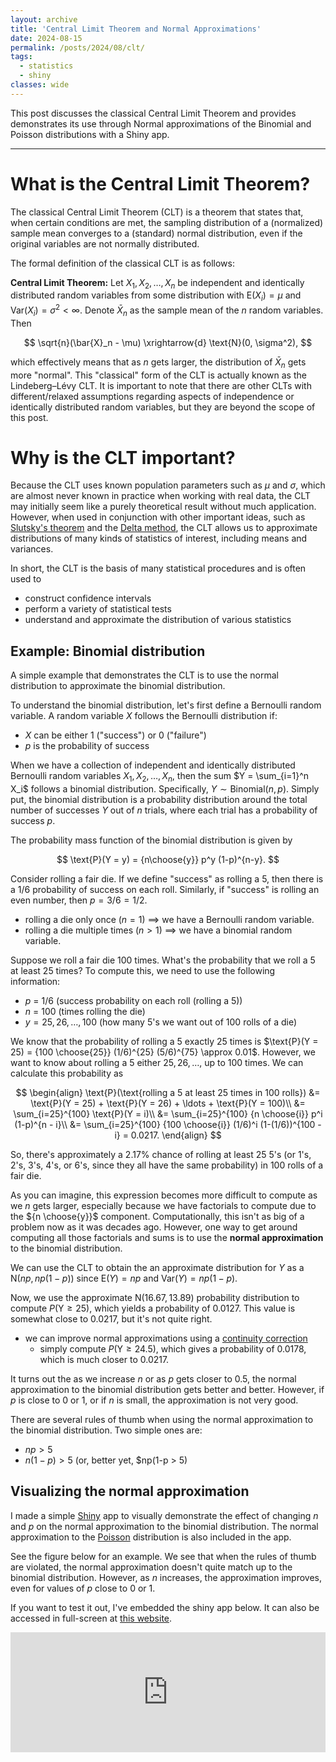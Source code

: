 ```yaml
---
layout: archive
title: 'Central Limit Theorem and Normal Approximations'
date: 2024-08-15
permalink: /posts/2024/08/clt/
tags:
  - statistics
  - shiny
classes: wide
---
```


This post discusses the classical Central Limit Theorem and provides demonstrates its use through Normal approximations of the Binomial and Poisson distributions with a Shiny app.

------------------------------------------------------------------------

# What is the Central Limit Theorem?

The classical Central Limit Theorem (CLT) is a theorem that states that, when certain conditions are met, the sampling distribution of a (normalized) sample mean converges to a (standard) normal distribution, even if the original variables are not normally distributed.

The formal definition of the classical CLT is as follows:

**Central Limit Theorem:** Let $X_1, X_2, \ldots, X_n$ be independent and identically distributed random variables from some distribution with $\text{E}(X_i) = \mu$ and $\text{Var}(X_i) = \sigma^2 < \infty$. Denote $\bar{X}_n$ as the sample mean of the $n$ random variables. Then

$$
\sqrt{n}(\bar{X}_n - \mu) \xrightarrow{d} \text{N}(0, \sigma^2),
$$

which effectively means that as $n$ gets larger, the distribution of $\bar{X}_n$ gets more "normal". This "classical" form of the CLT is actually known as the Lindeberg–Lévy CLT. It is important to note that there are other CLTs with different/relaxed assumptions regarding aspects of independence or identically distributed random variables, but they are beyond the scope of this post.

# Why is the CLT important?

Because the CLT uses known population parameters such as $\mu$ and $\sigma$, which are almost never known in practice when working with real data, the CLT may initially seem like a purely theoretical result without much application. However, when used in conjunction with other important ideas, such as [Slutsky's theorem](https://en.wikipedia.org/wiki/Slutsky's_theorem) and the [Delta method](https://en.wikipedia.org/wiki/Delta_method), the CLT allows us to approximate distributions of many kinds of statistics of interest, including means and variances. 

In short, the CLT is the basis of many statistical procedures and is often used to
* construct confidence intervals
* perform a variety of statistical tests
* understand and approximate the distribution of various statistics


## Example: Binomial distribution

A simple example that demonstrates the CLT is to use the normal distribution to approximate the binomial distribution.

To understand the binomial distribution, let's first define a Bernoulli random variable. A random variable $X$ follows the Bernoulli distribution if:
* $X$ can be either 1 ("success") or 0 ("failure")
* $p$ is the probability of success

When we have a collection of independent and identically distributed Bernoulli random variables $X_1, X_2, \ldots, X_n$, then the sum $Y = \sum_{i=1}^n X_i$ follows a binomial distribution. Specifically, $Y \sim \text{Binomial}(n, p)$. Simply put, the binomial distribution is a probability distribution around the total number of successes $Y$ out of $n$ trials, where each trial has a probability of success $p$.

The probability mass function of the binomial distribution is given by

$$
\text{P}(Y = y) = {n\choose{y}} p^y (1-p)^{n-y}.
$$

Consider rolling a fair die. If we define "success" as rolling a 5, then there is a 1/6 probability of success on each roll. Similarly, if "success" is rolling an even number, then $p = 3/6 = 1/2$.
* rolling a die only once ($n = 1$) $\implies$ we have a Bernoulli random variable.
* rolling a die multiple times ($n > 1$) $\implies$ we have a binomial random variable.

Suppose we roll a fair die 100 times. What's the probability that we roll a 5 at least 25 times? To compute this, we need to use the following information:
* $p$ = 1/6 (success probability on each roll (rolling a 5))
* $n$ = 100 (times rolling the die)
* $y = 25, 26, \ldots, 100$ (how many 5's we want out of 100 rolls of a die)

We know that the probability of rolling a 5 exactly 25 times is $\text{P}(Y = 25) = {100 \choose{25}} (1/6)^{25} (5/6)^{75} \approx 0.01$. However, we want to know about rolling a 5 either $25, 26, \ldots,$ up to 100 times. We can calculate this probability as

$$
\begin{align}
\text{P}(\text{rolling a 5 at least 25 times in 100 rolls}) &= \text{P}(Y = 25) + \text{P}(Y = 26) + \ldots + \text{P}(Y = 100)\\
&= \sum_{i=25}^{100} \text{P}(Y = i)\\
&= \sum_{i=25}^{100} {n \choose{i}} p^i (1-p)^{n - i}\\
&= \sum_{i=25}^{100} {100 \choose{i}} (1/6)^i (1-(1/6))^{100 - i} = 0.0217.
\end{align}
$$

So, there's approximately a 2.17\% chance of rolling at least 25 5's (or 1's, 2's, 3's, 4's, or 6's, since they all have the same probability) in 100 rolls of a fair die.

As you can imagine, this expression becomes more difficult to compute as we $n$ gets larger, especially because we have factorials to compute due to the ${n \choose{y}}$ component. Computationally, this isn't as big of a problem now as it was decades ago. However, one way to get around computing all those factorials and sums is to use the **normal approximation** to the binomial distribution.

We can use the CLT to obtain the an approximate distribution for $Y$ as a $\text{N}(np, np(1-p))$ since $\text{E}(Y) = np$ and $\text{Var}(Y) = np(1-p)$.

Now, we use the approximate $\text{N}(16.67, 13.89)$ probability distribution to compute $P(\text{Y} \ge 25)$, which yields a probability of 0.0127. This value is somewhat close to 0.0217, but it's not quite right.
* we can improve normal approximations using a [continuity correction](https://en.wikipedia.org/wiki/Continuity_correction)
  - simply compute $P(\text{Y} \ge 24.5)$, which gives a probability of 0.0178, which is much closer to 0.0217.

It turns out the as we increase $n$ or as $p$ gets closer to 0.5, the normal approximation to the binomial distribution gets better and better. However, if $p$ is close to 0 or 1, or if $n$ is small, the approximation is not very good.

There are several rules of thumb when using the normal approximation to the binomial distribution. Two simple ones are:
* $np > 5$
* $n(1-p) > 5$ (or, better yet, $np(1-p > 5)

## Visualizing the normal approximation

I made a simple [Shiny](https://shiny.posit.co/) app to visually demonstrate the effect of changing $n$ and $p$ on the normal approximation to the binomial distribution. The normal approximation to the [Poisson](https://en.wikipedia.org/wiki/Poisson_distribution) distribution is also included in the app.

See the figure below for an example. We see that when the rules of thumb are violated, the normal approximation doesn't quite match up to the binomial distribution. However, as $n$ increases, the approximation improves, even for values of $p$ close to 0 or 1.



If you want to test it out, I've embedded the shiny app below. It can also be accessed in full-screen at [this website](https://taylor-grimm.shinyapps.io/clt_shiny/).

<embed src="https://taylor-grimm.shinyapps.io/clt_shiny/" style="width:100%; height: 20vw;">



